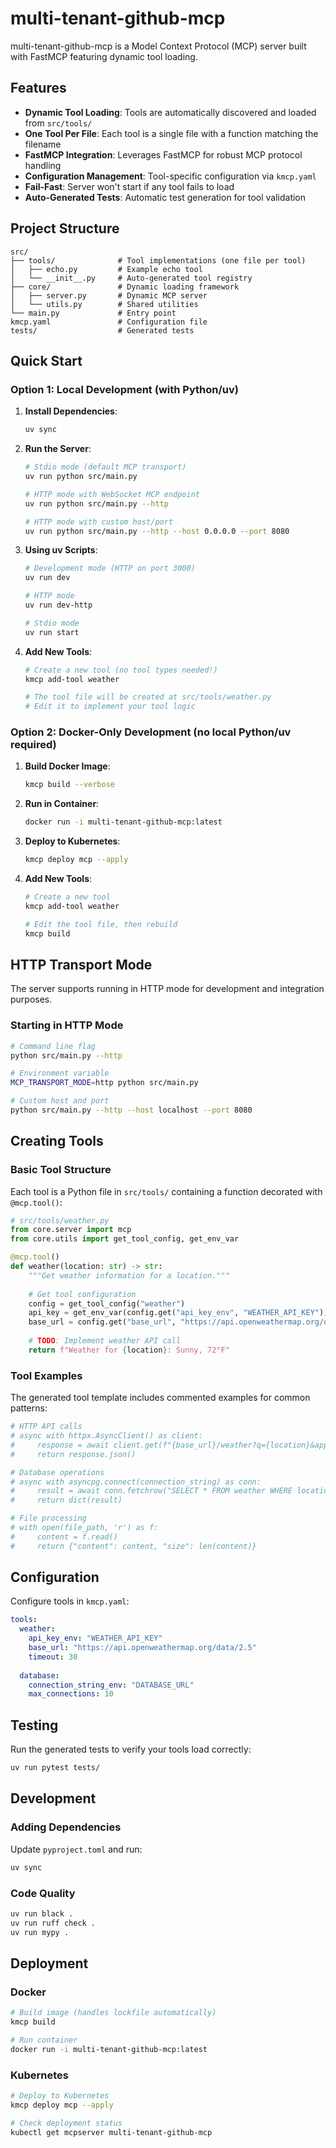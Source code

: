 # multi-tenant-github-mcp

multi-tenant-github-mcp is a Model Context Protocol (MCP) server built with FastMCP featuring dynamic tool loading.

## Features

- **Dynamic Tool Loading**: Tools are automatically discovered and loaded from `src/tools/`
- **One Tool Per File**: Each tool is a single file with a function matching the filename
- **FastMCP Integration**: Leverages FastMCP for robust MCP protocol handling
- **Configuration Management**: Tool-specific configuration via `kmcp.yaml`
- **Fail-Fast**: Server won't start if any tool fails to load
- **Auto-Generated Tests**: Automatic test generation for tool validation

## Project Structure

```
src/
├── tools/              # Tool implementations (one file per tool)
│   ├── echo.py         # Example echo tool
│   └── __init__.py     # Auto-generated tool registry
├── core/               # Dynamic loading framework
│   ├── server.py       # Dynamic MCP server
│   └── utils.py        # Shared utilities
└── main.py             # Entry point
kmcp.yaml               # Configuration file
tests/                  # Generated tests
```

## Quick Start

### Option 1: Local Development (with Python/uv)

1. **Install Dependencies**:
   ```bash
   uv sync
   ```

2. **Run the Server**:
   ```bash
   # Stdio mode (default MCP transport)
   uv run python src/main.py
   
   # HTTP mode with WebSocket MCP endpoint
   uv run python src/main.py --http
   
   # HTTP mode with custom host/port
   uv run python src/main.py --http --host 0.0.0.0 --port 8080
   ```

3. **Using uv Scripts**:
   ```bash
   # Development mode (HTTP on port 3000)
   uv run dev
   
   # HTTP mode
   uv run dev-http
   
   # Stdio mode
   uv run start
   ```

4. **Add New Tools**:
   ```bash
   # Create a new tool (no tool types needed!)
   kmcp add-tool weather
   
   # The tool file will be created at src/tools/weather.py
   # Edit it to implement your tool logic
   ```

### Option 2: Docker-Only Development (no local Python/uv required)

1. **Build Docker Image**:
   ```bash
   kmcp build --verbose
   ```

2. **Run in Container**:
   ```bash
   docker run -i multi-tenant-github-mcp:latest
   ```

3. **Deploy to Kubernetes**:
   ```bash
   kmcp deploy mcp --apply
   ```

4. **Add New Tools**:
   ```bash
   # Create a new tool
   kmcp add-tool weather
   
   # Edit the tool file, then rebuild
   kmcp build
   ```

## HTTP Transport Mode

The server supports running in HTTP mode for development and integration purposes.

### Starting in HTTP Mode

```bash
# Command line flag
python src/main.py --http

# Environment variable
MCP_TRANSPORT_MODE=http python src/main.py

# Custom host and port
python src/main.py --http --host localhost --port 8080
```

## Creating Tools

### Basic Tool Structure

Each tool is a Python file in `src/tools/` containing a function decorated with `@mcp.tool()`:

```python
# src/tools/weather.py
from core.server import mcp
from core.utils import get_tool_config, get_env_var

@mcp.tool()
def weather(location: str) -> str:
    """Get weather information for a location."""
    
    # Get tool configuration
    config = get_tool_config("weather")
    api_key = get_env_var(config.get("api_key_env", "WEATHER_API_KEY"))
    base_url = config.get("base_url", "https://api.openweathermap.org/data/2.5")
    
    # TODO: Implement weather API call
    return f"Weather for {location}: Sunny, 72°F"
```

### Tool Examples

The generated tool template includes commented examples for common patterns:

```python
# HTTP API calls
# async with httpx.AsyncClient() as client:
#     response = await client.get(f"{base_url}/weather?q={location}&appid={api_key}")
#     return response.json()

# Database operations  
# async with asyncpg.connect(connection_string) as conn:
#     result = await conn.fetchrow("SELECT * FROM weather WHERE location = $1", location)
#     return dict(result)

# File processing
# with open(file_path, 'r') as f:
#     content = f.read()
#     return {"content": content, "size": len(content)}
```

## Configuration

Configure tools in `kmcp.yaml`:

```yaml
tools:
  weather:
    api_key_env: "WEATHER_API_KEY"
    base_url: "https://api.openweathermap.org/data/2.5"
    timeout: 30
  
  database:
    connection_string_env: "DATABASE_URL"
    max_connections: 10
```

## Testing

Run the generated tests to verify your tools load correctly:

```bash
uv run pytest tests/
```

## Development

### Adding Dependencies

Update `pyproject.toml` and run:

```bash
uv sync
```

### Code Quality

```bash
uv run black .
uv run ruff check .
uv run mypy .
```

## Deployment

### Docker

```bash
# Build image (handles lockfile automatically)
kmcp build

# Run container
docker run -i multi-tenant-github-mcp:latest
```

### Kubernetes

```bash
# Deploy to Kubernetes
kmcp deploy mcp --apply

# Check deployment status
kubectl get mcpserver multi-tenant-github-mcp
```